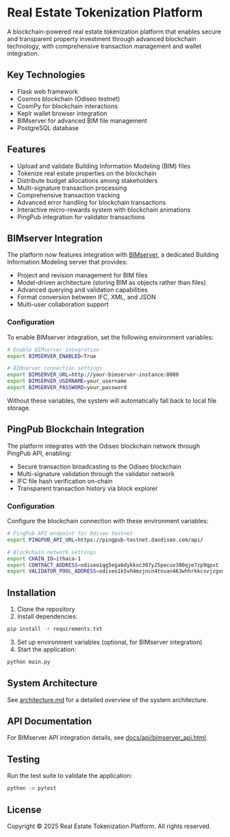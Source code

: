 # Real Estate Tokenization Platform

A blockchain-powered real estate tokenization platform that enables secure and transparent property investment through advanced blockchain technology, with comprehensive transaction management and wallet integration.

## Key Technologies

- Flask web framework
- Cosmos blockchain (Odiseo testnet)
- CosmPy for blockchain interactions
- Keplr wallet browser integration
- BIMserver for advanced BIM file management
- PostgreSQL database

## Features

- Upload and validate Building Information Modeling (BIM) files
- Tokenize real estate properties on the blockchain
- Distribute budget allocations among stakeholders
- Multi-signature transaction processing
- Comprehensive transaction tracking
- Advanced error handling for blockchain transactions
- Interactive micro-rewards system with blockchain animations
- PingPub integration for validator transactions

## BIMserver Integration

The platform now features integration with [BIMserver](https://github.com/opensourceBIM/BIMserver), a dedicated Building Information Modeling server that provides:

- Project and revision management for BIM files
- Model-driven architecture (storing BIM as objects rather than files)
- Advanced querying and validation capabilities
- Format conversion between IFC, XML, and JSON
- Multi-user collaboration support

### Configuration

To enable BIMserver integration, set the following environment variables:

```bash
# Enable BIMserver integration
export BIMSERVER_ENABLED=True

# BIMserver connection settings
export BIMSERVER_URL=http://your-bimserver-instance:8080
export BIMSERVER_USERNAME=your_username
export BIMSERVER_PASSWORD=your_password
```

Without these variables, the system will automatically fall back to local file storage.

## PingPub Blockchain Integration

The platform integrates with the Odiseo blockchain network through PingPub API, enabling:

- Secure transaction broadcasting to the Odiseo blockchain
- Multi-signature validation through the validator network
- IFC file hash verification on-chain
- Transparent transaction history via block explorer

### Configuration

Configure the blockchain connection with these environment variables:

```bash
# PingPub API endpoint for Odiseo testnet
export PINGPUB_API_URL=https://pingpub-testnet.daodiseo.com/api/

# Blockchain network settings
export CHAIN_ID=ithaca-1
export CONTRACT_ADDRESS=odiseo1qg5ega6dykkxc307y25pecuv380qje7zp9qpxt
export VALIDATOR_POOL_ADDRESS=odiseo1k5vh4mzjncn4tnvan463whhrkkcsvjzgxm384q
```

## Installation

1. Clone the repository
2. Install dependencies:

```bash
pip install -r requirements.txt
```

3. Set up environment variables (optional, for BIMserver integration)
4. Start the application:

```bash
python main.py
```

## System Architecture

See [architecture.md](architecture.md) for a detailed overview of the system architecture.

## API Documentation

For BIMserver API integration details, see [docs/api/bimserver_api.html](docs/api/bimserver_api.html).

## Testing

Run the test suite to validate the application:

```bash
python -m pytest
```

## License

Copyright © 2025 Real Estate Tokenization Platform. All rights reserved.